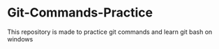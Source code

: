 # Git-Commands-Practice
This repository is made to practice git commands and learn git bash on windows
